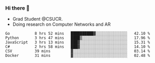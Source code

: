 ### Hi there 👋
- Grad Student @CSUCR. 
- Doing research on Computer Networks and AR
<!--START_SECTION:waka-->

```text
Go           8 hrs 52 mins   ██████████▓░░░░░░░░░░░░░░   42.10 %
Python       3 hrs 47 mins   ████▒░░░░░░░░░░░░░░░░░░░░   17.96 %
JavaScript   3 hrs 13 mins   ███▓░░░░░░░░░░░░░░░░░░░░░   15.31 %
C#           2 hrs 58 mins   ███▓░░░░░░░░░░░░░░░░░░░░░   14.10 %
CSV          39 mins         ▓░░░░░░░░░░░░░░░░░░░░░░░░   03.14 %
Docker       31 mins         ▓░░░░░░░░░░░░░░░░░░░░░░░░   02.48 %
```

<!--END_SECTION:waka-->
<!--
**jluo117/jluo117** is a ✨ _special_ ✨ repository because its `README.md` (this file) appears on your GitHub profile.

Here are some ideas to get you started:

- 🔭 I’m currently working on ...
- 🌱 I’m currently learning ...
- 👯 I’m looking to collaborate on ...
- 🤔 I’m looking for help with ...
- 💬 Ask me about ...
- 📫 How to reach me: ...
- 😄 Pronouns: ...
- ⚡ Fun fact: ...
-->
